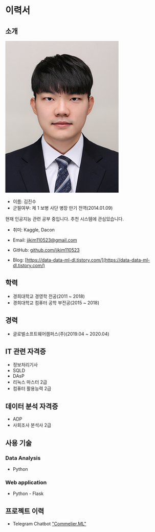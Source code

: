 # 이력서

## 소개
![프로필이미지](https://github.com/jjkim110523/Resume/blob/master/images/기본증명.jpg?raw=true)
      
- 이름: 김진수
- 군필여부: 제 1 보병 사단 병장 만기 전역(2014.01.09)

현재 인공지능 관련 공부 중입니다. 추천 시스템에 관심있습니다.<br/>

- 취미: Kaggle, Dacon

- Email: jjkim110523@gmail.com
- GitHub: [github.com/jjkim110523](https://github.com/jjkim110523)
- Blog: [https://data-data-ml-dl.tistory.com/](https://data-data-ml-dl.tistory.com/)


## 학력
- 경희대학교 경영학 전공(2011 ~ 2018)
- 경희대학교 컴퓨터 공학 부전공(2015 ~ 2018)

## 경력
- 글로벌소프트웨어캠퍼스(주)(2019.04 ~ 2020.04)

## IT 관련 자격증
- 정보처리기사
- SQLD
- DAsP
- 리눅스 마스터 2급
- 컴퓨터 활용능력 2급

## 데이터 분석 자격증
- ADP
- 사회조사 분석사 2급

## 사용 기술
### Data Analysis
- Python

### Web application
- Python - Flask

## 프로젝트 이력
- Telegram Chatbot ["Commelier.ML"](https://t.me/CommelierML_bot)
